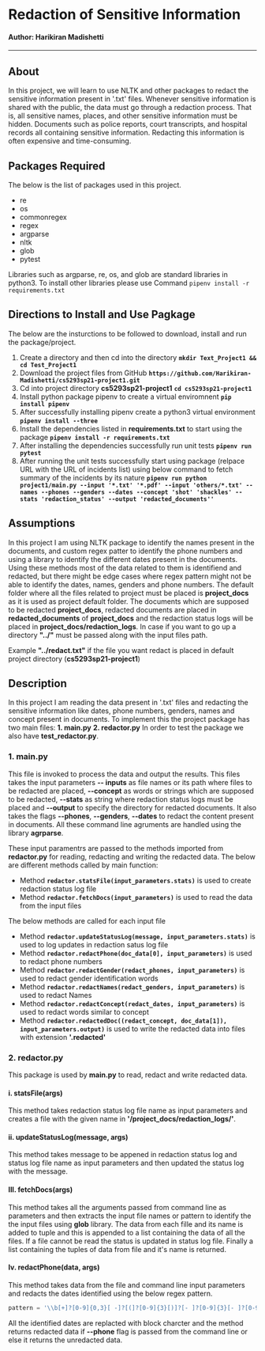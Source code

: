 # Redaction of Sensitive Information

#### Author: Harikiran Madishetti

---

## About

In this project, we will learn to use NLTK and other packages to redact the sensitive information present in '.txt' files. Whenever sensitive information is shared with the public, the data must go through a redaction process. That is, all sensitive names, places, and other sensitive information must be hidden. Documents such as police reports, court transcripts, and hospital records all containing sensitive information. Redacting this information is often expensive and time-consuming.

## Packages Required

The below is the list of packages used in this project.

- re
- os
- commonregex
- regex
- argparse
- nltk
- glob
- pytest

Libraries such as argparse, re, os, and glob are standard libraries in python3. To install other libraries please use Command `pipenv install -r requirements.txt`

## Directions to Install and Use Pagkage

The below are the insturctions to be followed to download, install and run the package/project.

1. Create a directory and then cd into the directory
   **`mkdir Text_Project1 && cd Test_Project1`**
2. Download the project files from GitHub
   **`https://github.com/Harikiran-Madishetti/cs5293sp21-project1.git`**
3. Cd into project directory **cs5293sp21-project1**
   **`cd cs5293sp21-project1`**
4. Install python package pipenv to create a virtual enviromnent
   **`pip install pipenv`**
5. After successfully installing pipenv create a python3 virtual environment
   **`pipenv install --three`**
6. Install the dependencies listed in **requirements.txt** to start using the package
   **`pipenv install -r requirements.txt`**
7. After installing the dependencies successfully run unit tests
   **`pipenv run pytest`**
8. After running the unit tests successfully start using package (relpace URL with the URL of incidents list) using below command to fetch summary of the incidents by its nature
   **`pipenv run python project1/main.py --input '*.txt' '*.pdf' --input 'others/*.txt' --names --phones --genders --dates --concept 'shot' 'shackles' --stats 'redaction_status' --output 'redacted_documents''`**

## Assumptions

In this project I am using NLTK package to identify the names present in the documents, and custom regex patter to identify the phone numbers and using a library to identify the different dates present in the documents. Using these methods most of the data related to them is identifiend and redacted, but there might be edge cases where regex pattern might not be able to identify the dates, names, genders and phone numbers. The default folder where all the files related to project must be placed is **project_docs** as it is used as project default folder. The documents which are supposed to be redacted **project_docs**, redacted documents are placed in **redacted_documents** of **project_docs** and the redaction status logs will be placed in **project_docs/redaction_logs**. In case if you want to go up a directory **"../"** must be passed along with the input files path.

Example **"../redact.txt"** if the file you want redact is placed in default project directory (**cs5293sp21-project1**)

## Description

In this project I am reading the data present in '.txt' files and redacting the sensitive information like dates, phone numbers, genders, names and concept present in documents. To implement this the project package has two main files:
**1. main.py**
**2. redactor.py**
In order to test the package we also have **test_redactor.py**.

### 1. main.py

This file is invoked to process the data and output the results. This files takes the input parameters **-- inputs** as file names or its path where files to be redacted are placed, **--concept** as words or strings which are supposed to be redacted, **--stats** as string where redaction status logs must be placed and **--output** to specify the directory for redacted documents. It also takes the flags **--phones**, **--genders**, **--dates** to redact the content present in documents. All these command line agruments are handled using the library **agrparse**.

These input paramentrs are passed to the methods imported from **redactor.py** for reading, redacting and writing the redacted data. The below are different methods called by main function:

- Method **`redactor.statsFile(input_parameters.stats)`** is used to create redaction status log file
- Method **`redactor.fetchDocs(input_parameters)`** is used to read the data from the input files

The below methods are called for each input file

- Method **`redactor.updateStatusLog(message, input_parameters.stats)`** is used to log updates in redaction satus log file
- Method **`redactor.redactPhone(doc_data[0], input_parameters)`** is used to redact phone numbers
- Method **`redactor.redactGender(redact_phones, input_parameters)`** is used to redact gender identification words
- Method **`redactor.redactNames(redact_genders, input_parameters)`** is used to redact Names
- Method **`redactor.redactConcept(redact_dates, input_parameters)`** is used to redact words similar to concept
- Method **`redactor.redactedDoc((redact_concept, doc_data[1]), input_parameters.output)`** is used to write the redacted data into files with extension **'.redacted'**

### 2. redactor.py

This package is used by **main.py** to read, redact and write redacted data.

#### i. statsFile(args)

This method takes redaction status log file name as input parameters and creates a file with the given name in **'/project_docs/redaction_logs/'**.

#### ii. updateStatusLog(message, args)

This method takes message to be appened in redaction status log and status log file name as input parameters and then updated the status log with the message.

#### III. fetchDocs(args)

This method takes all the arguments passed from command line as parameters and then extracts the input file names or pattern to identify the the input files using **glob** library. The data from each fille and its name is added to tuple and this is appended to a list containing the data of all the files. If a file cannot be read the status is updated in status log file. Finally a list containing the tuples of data from file and it's name is returned.

#### Iv. redactPhone(data, args)

This method takes data from the file and command line input parameters and redacts the dates identified using the below regex pattern.

```python
pattern = '\\b[+]?[0-9]{0,3}[ -]?[(]?[0-9]{3}[)]?[- ]?[0-9]{3}[- ]?[0-9]{4}\\b'
```

All the identified dates are replacted with block charcter and the method returns redacted data if **--phone** flag is passed from the command line or else it returns the unredacted data.

